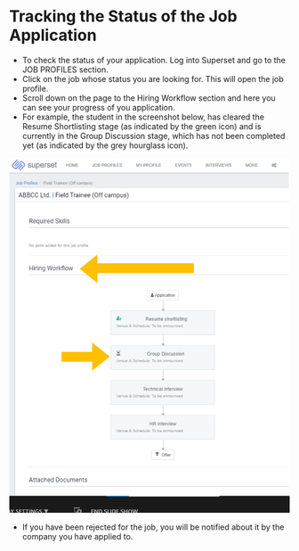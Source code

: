 # Tracking the Status of the Job Application

* To check the status of your application. Log into Superset and go to the JOB PROFILES section.
* Click on the job whose status you are looking for. This will open the job profile.
* Scroll down on the page to the Hiring Workflow section and here you can see your progress of you application.
* For example, the student in the screenshot below, has cleared the Resume Shortlisting stage \(as indicated by the green icon\) and is currently in the Group Discussion stage, which has not been completed yet \(as indicated by the grey hourglass icon\).

![](../../.gitbook/assets/image%20%28249%29.png)

* If you have been rejected for the job, you will be notified about it by the company you have applied to.

